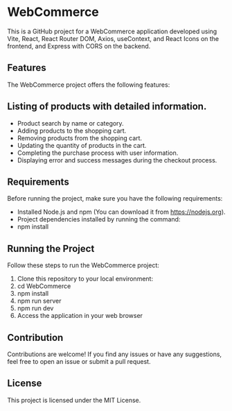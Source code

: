 # WebCommerce

This is a GitHub project for a WebCommerce application developed using Vite, React, React Router DOM, Axios, useContext, and React Icons on the frontend, and Express with CORS on the backend.

## Features

The WebCommerce project offers the following features:

## Listing of products with detailed information.
* Product search by name or category.
* Adding products to the shopping cart.
* Removing products from the shopping cart.
* Updating the quantity of products in the cart.
* Completing the purchase process with user information.
* Displaying error and success messages during the checkout process.

## Requirements
Before running the project, make sure you have the following requirements:

* Installed Node.js and npm (You can download it from https://nodejs.org).
* Project dependencies installed by running the command:
* npm install

## Running the Project
Follow these steps to run the WebCommerce project:

1. Clone this repository to your local environment:
2. cd WebCommerce
3. npm install
4. npm run server
5. npm run dev
6. Access the application in your web browser

## Contribution
Contributions are welcome! If you find any issues or have any suggestions, feel free to open an issue or submit a pull request.

## License
This project is licensed under the MIT License.
